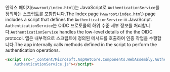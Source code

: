<span data-ttu-id="5d7d0-101">인덱스 페이지(`wwwroot/index.html`)는 JavaScript로 `AuthenticationService`를 정의하는 스크립트를 포함합니다.</span><span class="sxs-lookup"><span data-stu-id="5d7d0-101">The Index page (`wwwroot/index.html`) page includes a script that defines the `AuthenticationService` in JavaScript.</span></span> <span data-ttu-id="5d7d0-102">`AuthenticationService`는 OIDC 프로토콜의 하위 수준 세부 정보를 처리합니다.</span><span class="sxs-lookup"><span data-stu-id="5d7d0-102">`AuthenticationService` handles the low-level details of the the OIDC protocol.</span></span> <span data-ttu-id="5d7d0-103">앱은 내부적으로 스크립트에 정의된 메서드를 호출하여 인증 작업을 수행합니다.</span><span class="sxs-lookup"><span data-stu-id="5d7d0-103">The app internally calls methods defined in the script to perform the authentication operations.</span></span>

```html
<script src="_content/Microsoft.AspNetCore.Components.WebAssembly.Authentication/
    AuthenticationService.js"></script>
```

